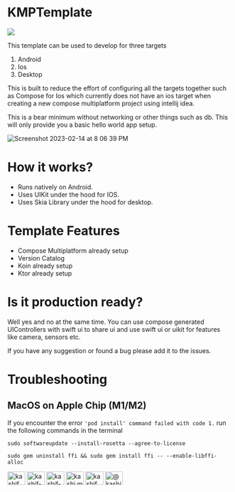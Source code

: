 # KMPTemplate

<a href="https://www.buymeacoffee.com/kashifmehmood"><img src="https://img.buymeacoffee.com/button-api/?text=Buy me a coffee&emoji=&slug=kashifmehmood&button_colour=FFDD00&font_colour=000000&font_family=Cookie&outline_colour=000000&coffee_colour=ffffff" /></a>

This template can be used to develop for three targets
1. Android
2. Ios
3. Desktop

This is built to reduce the effort of configuring all the targets together such as Compose for Ios which currently does not have an ios target when creating a new compose multiplatform project using intellij idea.

This is a bear minimum without networking or other things such as db. This will only provide you a basic hello world app setup.

![Screenshot 2023-02-14 at 8 06 39 PM](https://user-images.githubusercontent.com/61690178/218813583-2c7a2ef9-4b42-4095-b5a6-7a6d5417bbf9.png)

# How it works?
<ul>
<li>Runs natively on Android. </li>
<li>Uses UIKit under the hood for IOS. </li>
<li> Uses Skia Library under the hood for desktop. </li>
</ul>

# Template Features
<ul>
<li>Compose Multiplatform already setup </li>
<li> Version Catalog </li>
<li>Koin already setup </li>
<li>Ktor already setup </li>
</ul>


# Is it production ready?
Well yes and no at the same time. You can use compose generated UIControllers with swift ui to share ui and use swift ui or uikit for features like camera, sensors etc.

If you have any suggestion or found a bug please add it to the issues.

# Troubleshooting

## MacOS on Apple Chip (M1/M2)
If you encounter the error `'pod install' command failed with code 1.` run the following commands 
in the terminal
```
sudo softwareupdate --install-rosetta --agree-to-license
```
```
sudo gem uninstall ffi && sudo gem install ffi -- --enable-libffi-alloc
```



<p align="left">
<a href="https://twitter.com/kashif_mehmood_" target="blank"><img align="center" src="https://raw.githubusercontent.com/rahuldkjain/github-profile-readme-generator/master/src/images/icons/Social/twitter.svg" alt="kashif_mehmood_" height="30" width="40" /></a>
<a href="https://linkedin.com/in/kashif-mehmood" target="blank"><img align="center" src="https://raw.githubusercontent.com/rahuldkjain/github-profile-readme-generator/master/src/images/icons/Social/linked-in-alt.svg" alt="kashif-mehmood" height="30" width="40" /></a>
<a href="https://stackoverflow.com/users/kashif-mehmood" target="blank"><img align="center" src="https://raw.githubusercontent.com/rahuldkjain/github-profile-readme-generator/master/src/images/icons/Social/stack-overflow.svg" alt="kashif-mehmood" height="30" width="40" /></a>
<a href="https://fb.com/kashi.m.456" target="blank"><img align="center" src="https://raw.githubusercontent.com/rahuldkjain/github-profile-readme-generator/master/src/images/icons/Social/facebook.svg" alt="kashi.m.456" height="30" width="40" /></a>
<a href="https://instagram.com/kashif_mehmood._" target="blank"><img align="center" src="https://raw.githubusercontent.com/rahuldkjain/github-profile-readme-generator/master/src/images/icons/Social/instagram.svg" alt="kashif_mehmood._" height="30" width="40" /></a>
<a href="https://medium.com/@kashif-mehmood-km" target="blank"><img align="center" src="https://raw.githubusercontent.com/rahuldkjain/github-profile-readme-generator/master/src/images/icons/Social/medium.svg" alt="@kashif-mehmood-km" height="30" width="40" /></a>
</p>

